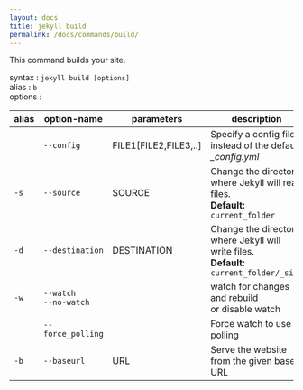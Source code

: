 ```yaml
---
layout: docs
title: jekyll build
permalink: /docs/commands/build/
---
```



This command builds your site.

  syntax  : `jekyll build [options]`  
  alias   : `b`  
  options :
  
  alias | option-name | parameters | description
  ----- | ----------- | ---------- | -----------
        | `--config`  | FILE1[FILE2,FILE3,..] | Specify a config file instead of the default *_config.yml*
   `-s` | `--source`  | SOURCE | Change the directory where Jekyll will read files. <br> **Default:** `current_folder`
   `-d` | `--destination` | DESTINATION | Change the directory where Jekyll will write files. <br> **Default:** `current_folder/_site`
   `-w` | `--watch` <br> `--no-watch` |  | watch for changes and rebuild <br> or disable watch
        | `--force_polling` |  | Force watch to use polling
   `-b` | `--baseurl` | URL | Serve the website from the given base URL

